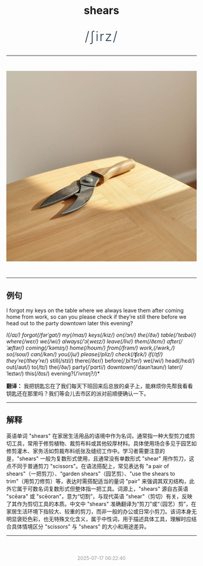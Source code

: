 <div align="center">

# shears

<div style="margin: 30px 0;">
<h1 style="font-size: 2.5em; font-weight: 300; letter-spacing: 2px; margin: 0; color: #2c3e50;">
/ʃirz/
</h1>
</div>

</div>

---

<div align="center" style="margin: 40px 0;">

![shears](images/shears.png)

</div>

---

## 例句

I forgot my keys on the table where we always leave them after coming home from work, so can you please check if they’re still there before we head out to the party downtown later this evening?

*I(/aɪ/) forgot(/fərˈgɑt/) my(/maɪ/) keys(/kiz/) on(/ɔn/) the(/ðə/) table(/ˈteɪbəl/) where(/wɛr/) we(/wi/) always(/ˈɔlˌweɪz/) leave(/liv/) them(/ðɛm/) after(/ˈæftər/) coming(/ˈkəmɪŋ/) home(/hoʊm/) from(/frəm/) work,(/wərk,/) so(/soʊ/) can(/kən/) you(/ju/) please(/pliz/) check(/ʧɛk/) if(/ɪf/) they’re(/they’re*/) still(/stɪl/) there(/ðɛr/) before(/ˌbiˈfɔr/) we(/wi/) head(/hɛd/) out(/aʊt/) to(/tɪ/) the(/ðə/) party(/ˈpɑrti/) downtown(/ˈdaʊnˈtaʊn/) later(/ˈleɪtər/) this(/ðɪs/) evening?(/ˈivnɪŋ?/)*

**翻译：** 我把钥匙忘在了我们每天下班回来后总放的桌子上，能麻烦你先帮我看看钥匙还在那里吗？我们等会儿去市区的派对前顺便确认一下。

---

## 解释

英语单词 "shears" 在家居生活用品的语境中作为名词，通常指一种大型剪刀或剪切工具，常用于修剪植物、裁剪布料或其他较厚材料。具体使用场合多见于园艺如修剪灌木、家务活如剪裁布料纸张及缝纫工作中。学习者需要注意的是，"shears" 一般为复数形式使用，且通常没有单数形式 "shear" 用作剪刀，这点不同于普通剪刀 "scissors"。在语法搭配上，常见表达有 "a pair of shears"（一把剪刀）、“garden shears”（园艺剪）、"use the shears to trim"（用剪刀修剪）等，表达时需搭配适当的量词 "pair" 来强调其双刃结构，此外它属于可数名词复数形式但整体指一把工具。词源上，"shears" 源自古英语 "scēara" 或 "scēoran"，意为“切割”，与现代英语 "shear"（剪切）有关，反映了其作为剪切工具的本质。中文中 "shears" 准确翻译为“剪刀”或“（园艺）剪”，在家居生活环境下指较大、较重的剪刀，而非一般的办公或日常小剪刀。该词本身无明显褒贬色彩，也无特殊文化含义，属于中性词，用于描述具体工具，理解时应结合具体情境区分 "scissors" 与 "shears" 的大小和用途差异。


---

<div align="center" style="margin-top: 50px;">
<small style="color: #999; font-size: 0.9em;">2025-07-17 06:22:40</small>
</div>
